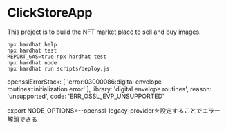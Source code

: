 # ClickStoreApp

This project is to build the NFT market place to sell and buy images.

```shell
npx hardhat help
npx hardhat test
REPORT_GAS=true npx hardhat test
npx hardhat node
npx hardhat run scripts/deploy.js
```

opensslErrorStack: [ 'error:03000086:digital envelope          
  routines::initialization error' ],
  library: 'digital envelope routines',
  reason: 'unsupported',
  code: 'ERR_OSSL_EVP_UNSUPPORTED'

export NODE_OPTIONS=--openssl-legacy-providerを設定することでエラー解消できる
